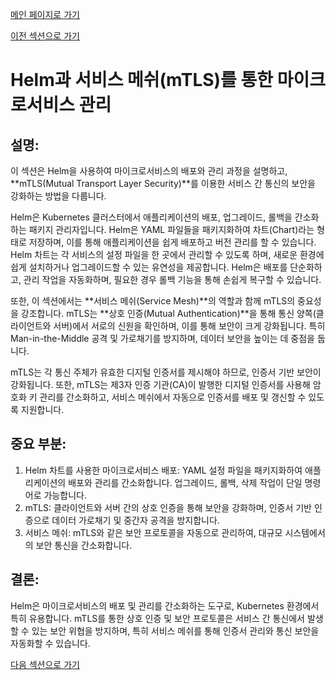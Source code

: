 [메인 페이지로 가기](main.md)

[이전 섹션으로 가기](section_12.md)

# Helm과 서비스 메쉬(mTLS)를 통한 마이크로서비스 관리

## 설명:

이 섹션은 Helm을 사용하여 마이크로서비스의 배포와 관리 과정을 설명하고, **mTLS(Mutual Transport Layer Security)**를 이용한 서비스 간 통신의 보안을 강화하는 방법을 다룹니다.

Helm은 Kubernetes 클러스터에서 애플리케이션의 배포, 업그레이드, 롤백을 간소화하는 패키지 관리자입니다. Helm은 YAML 파일들을 패키지화하여 차트(Chart)라는 형태로 저장하며, 이를 통해 애플리케이션을 쉽게 배포하고 버전 관리를 할 수 있습니다. Helm 차트는 각 서비스의 설정 파일을 한 곳에서 관리할 수 있도록 하며, 새로운 환경에 쉽게 설치하거나 업그레이드할 수 있는 유연성을 제공합니다. Helm은 배포를 단순화하고, 관리 작업을 자동화하며, 필요한 경우 롤백 기능을 통해 손쉽게 복구할 수 있습니다.

또한, 이 섹션에서는 **서비스 메쉬(Service Mesh)**의 역할과 함께 mTLS의 중요성을 강조합니다. mTLS는 **상호 인증(Mutual Authentication)**을 통해 통신 양쪽(클라이언트와 서버)에서 서로의 신원을 확인하며, 이를 통해 보안이 크게 강화됩니다. 특히 Man-in-the-Middle 공격 및 가로채기를 방지하며, 데이터 보안을 높이는 데 중점을 둡니다.

mTLS는 각 통신 주체가 유효한 디지털 인증서를 제시해야 하므로, 인증서 기반 보안이 강화됩니다. 또한, mTLS는 제3자 인증 기관(CA)이 발행한 디지털 인증서를 사용해 암호화 키 관리를 간소화하고, 서비스 메쉬에서 자동으로 인증서를 배포 및 갱신할 수 있도록 지원합니다.

## 중요 부분:

 1. Helm 차트를 사용한 마이크로서비스 배포: YAML 설정 파일을 패키지화하여 애플리케이션의 배포와 관리를 간소화합니다. 업그레이드, 롤백, 삭제 작업이 단일 명령어로 가능합니다.
 2. mTLS: 클라이언트와 서버 간의 상호 인증을 통해 보안을 강화하며, 인증서 기반 인증으로 데이터 가로채기 및 중간자 공격을 방지합니다.
 3. 서비스 메쉬: mTLS와 같은 보안 프로토콜을 자동으로 관리하여, 대규모 시스템에서의 보안 통신을 간소화합니다.

## 결론:

Helm은 마이크로서비스의 배포 및 관리를 간소화하는 도구로, Kubernetes 환경에서 특히 유용합니다. mTLS를 통한 상호 인증 및 보안 프로토콜은 서비스 간 통신에서 발생할 수 있는 보안 위협을 방지하며, 특히 서비스 메쉬를 통해 인증서 관리와 통신 보안을 자동화할 수 있습니다.

[다음 섹션으로 가기](section_14.md)

